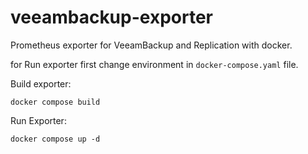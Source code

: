 # veeambackup-exporter

Prometheus exporter for VeeamBackup and Replication with docker.

for Run exporter first change environment in `docker-compose.yaml` file.

Build exporter:
```
docker compose build
```

Run Exporter:
```
docker compose up -d
```